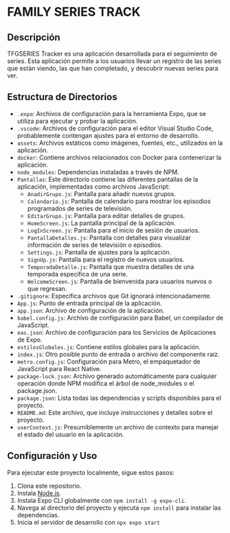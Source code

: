 
# FAMILY SERIES TRACK

## Descripción
TFGSERIES Tracker es una aplicación desarrollada para el seguimiento de series. Esta aplicación permite a los usuarios llevar un registro de las series que están viendo, las que han completado, y descubrir nuevas series para ver.

## Estructura de Directorios
- `.expo`: Archivos de configuración para la herramienta Expo, que se utiliza para ejecutar y probar la aplicación.
- `.vscode`: Archivos de configuración para el editor Visual Studio Code, probablemente contengan ajustes para el entorno de desarrollo.
- `assets`: Archivos estáticos como imágenes, fuentes, etc., utilizados en la aplicación.
- `docker`: Contiene archivos relacionados con Docker para contenerizar la aplicación.
- `node_modules`: Dependencias instaladas a través de NPM.
- `Pantallas`: Este directorio contiene las diferentes pantallas de la aplicación, implementadas como archivos JavaScript:
  - `AnadirGrupo.js`: Pantalla para añadir nuevos grupos.
  - `Calendario.js`: Pantalla de calendario para mostrar los episodios programados de series de televisión.
  - `EditarGrupo.js`: Pantalla para editar detalles de grupos.
  - `HomeScreen.js`: La pantalla principal de la aplicación.
  - `LogInScreen.js`: Pantalla para el inicio de sesión de usuarios.
  - `PantallaDetalles.js`: Pantalla con detalles para visualizar información de series de televisión o episodios.
  - `Settings.js`: Pantalla de ajustes para la aplicación.
  - `SignUp.js`: Pantalla para el registro de nuevos usuarios.
  - `TemporadaDetalle.js`: Pantalla que muestra detalles de una temporada específica de una serie.
  - `WelcomeScreen.js`: Pantalla de bienvenida para usuarios nuevos o que regresan.
- `.gitignore`: Especifica archivos que Git ignorará intencionadamente.
- `App.js`: Punto de entrada principal de la aplicación.
- `app.json`: Archivo de configuración de la aplicación.
- `babel.config.js`: Archivo de configuración para Babel, un compilador de JavaScript.
- `eas.json`: Archivo de configuración para los Servicios de Aplicaciones de Expo.
- `estilosGlobales.js`: Contiene estilos globales para la aplicación.
- `index.js`: Otro posible punto de entrada o archivo del componente raíz.
- `metro.config.js`: Configuración para Metro, el empaquetador de JavaScript para React Native.
- `package-lock.json`: Archivo generado automáticamente para cualquier operación donde NPM modifica el árbol de node_modules o el package.json.
- `package.json`: Lista todas las dependencias y scripts disponibles para el proyecto.
- `README.md`: Este archivo, que incluye instrucciones y detalles sobre el proyecto.
- `userContext.js`: Presumiblemente un archivo de contexto para manejar el estado del usuario en la aplicación.

## Configuración y Uso

Para ejecutar este proyecto localmente, sigue estos pasos:

1. Clona este repositorio.
2. Instala [Node.js](https://nodejs.org/).
3. Instala Expo CLI globalmente con `npm install -g expo-cli`.
4. Navega al directorio del proyecto y ejecuta `npm install` para instalar las dependencias.
5. Inicia el servidor de desarrollo con `npx expo start`



